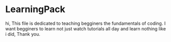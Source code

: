 # LearningPack
hi, This file is dedicated to teaching begginers the fundamentals of coding. I want begginers to learn not just watch tutorials all day and learn nothing like i did,
Thank you.
